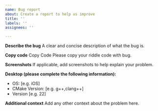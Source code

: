 ```yaml
---
name: Bug report
about: Create a report to help us improve
title: ''
labels: ''
assignees: ''

---
```


**Describe the bug**
A clear and concise description of what the bug is.

**Copy code**
Copy Code Please copy your riddle code with bug.

**Screenshots**
If applicable, add screenshots to help explain your problem.

**Desktop (please complete the following information):**
- OS: [e.g. iOS]
- CMake Version: [e.g. g++,clang++]
- Version [e.g. 22]

**Additional context**
Add any other context about the problem here.
